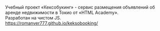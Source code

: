 Учебный проект «Кексобукинг» - сервис размещения объявлений об аренде недвижимости в Токио от «HTML Academy».<br>
Разработан на чистом JS.<br>
https://romanver777.github.io/keksobooking/
